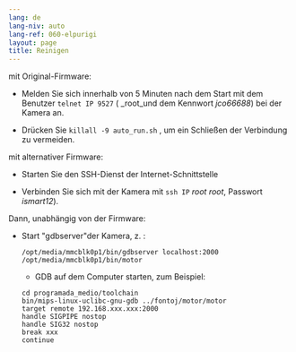 ```yaml
---
lang: de
lang-niv: auto
lang-ref: 060-elpurigi
layout: page
title: Reinigen
---
```


mit Original-Firmware:

* Melden Sie sich innerhalb von 5 Minuten nach dem Start mit dem Benutzer `telnet IP 9527` ( _root_und dem Kennwort _jco66688_) bei der Kamera an.


* Drücken Sie `killall -9 auto_run.sh` , um ein Schließen der Verbindung zu vermeiden.



mit alternativer Firmware:

* Starten Sie den SSH-Dienst der Internet-Schnittstelle


* Verbinden Sie sich mit der Kamera mit `ssh IP`  _root_ _root_, Passwort _ismart12_).



Dann, unabhängig von der Firmware:

* Start "gdbserver"der Kamera, z. :  


     `/opt/media/mmcblk0p1/bin/gdbserver localhost:2000 /opt/media/mmcblk0p1/bin/motor`  
  *   GDB auf dem Computer starten, zum Beispiel:  

    ```
    cd programada_medio/toolchain
    bin/mips-linux-uclibc-gnu-gdb ../fontoj/motor/motor 
    target remote 192.168.xxx.xxx:2000
    handle SIGPIPE nostop
    handle SIG32 nostop
    break xxx
    continue 
    ```  



